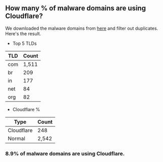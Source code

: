 ## How many % of malware domains are using Cloudflare?


We downloaded the malware domains from [here](https://urlhaus.abuse.ch) and filter out duplicates.
Here's the result.


[//]: # (start replacement)


- Top 5 TLDs

| TLD | Count |
| --- | --- |
| com | 1,511 |
| br | 209 |
| in | 177 |
| net | 84 |
| org | 82 |


- Cloudflare %

| Type | Count |
| --- | --- |
| Cloudflare | 248 |
| Normal | 2,542 |


### 8.9% of malware domains are using Cloudflare.